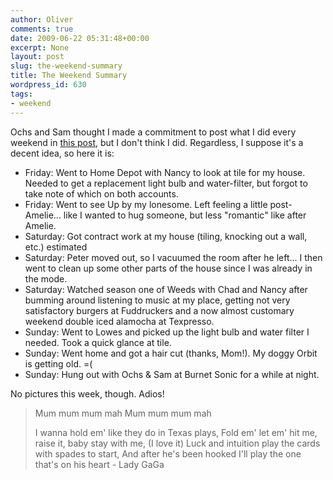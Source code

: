 ```yaml
---
author: Oliver
comments: true
date: 2009-06-22 05:31:48+00:00
excerpt: None
layout: post
slug: the-weekend-summary
title: The Weekend Summary
wordpress_id: 630
tags:
- weekend
---
```


Ochs and Sam thought I made a commitment to post what I did every weekend in <a href="http://www.oliverweb.com/2009/05/18/the-weekend-in-summary/">this post</a>, but I don't think I did.  Regardless, I suppose it's a decent idea, so here it is:

<ul>
<li>Friday: Went to Home Depot with Nancy to look at tile for my house.  Needed to get a replacement light bulb and water-filter, but forgot to take note of which on both accounts.</li>
<li>Friday: Went to see Up by my lonesome.  Left feeling a little post-Amelie... like I wanted to hug someone, but less "romantic" like after Amelie.</li>
<li>Saturday: Got contract work at my house (tiling, knocking out a wall, etc.) estimated</li>
<li>Saturday: Peter moved out, so I vacuumed the room after he left... I then went to clean up some other parts of the house since I was already in the mode.</li>
<li>Saturday: Watched season one of Weeds with Chad and Nancy after bumming around listening to music at my place, getting not very satisfactory burgers at Fuddruckers and a now almost customary weekend double iced alamocha at Texpresso.</li>
<li>Sunday: Went to Lowes and picked up the light bulb and water filter I needed.  Took a quick glance at tile.</li>
<li>Sunday: Went home and got a hair cut (thanks, Mom!).  My doggy Orbit is getting old. =(</li>
<li>Sunday: Hung out with Ochs & Sam at Burnet Sonic for a while at night.</li>
</ul>

No pictures this week, though.  Adios!

<blockquote class="lyrics">
Mum mum mum mah
Mum mum mum mah

I wanna hold em' like they do in Texas plays,
Fold em' let em' hit me, raise it, baby stay with me, (I love it)
Luck and intuition play the cards with spades to start,
And after he's been hooked I'll play the one that's on his heart - Lady GaGa</blockquote>